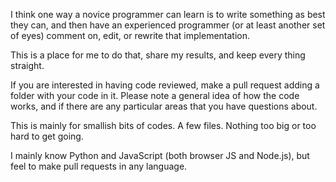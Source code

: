 I think one way a novice programmer can learn is to write something as best they can, and then have an experienced
programmer (or at least another set of eyes) comment on, edit, or rewrite that implementation.

This is a place for me to do that, share my results, and keep every thing straight.

If you are interested in having code reviewed, make a pull request adding a folder with your code in it. Please note a general idea of how the code works, and if there are any particular areas that you have questions about.

This is mainly for smallish bits of codes. A few files. Nothing too big or too hard to get going.

I mainly know Python and JavaScript (both browser JS and Node.js), but feel to make pull requests in any language.
